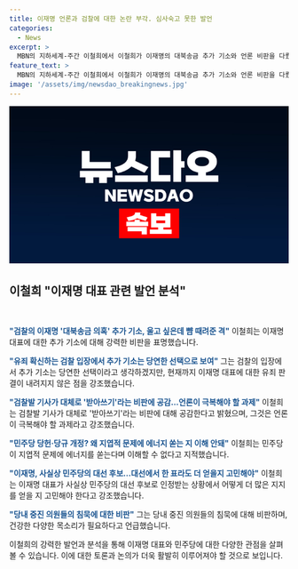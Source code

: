 ```yaml
---
title: 이재명 언론과 검찰에 대한 논란 부각. 심사숙고 못한 발언
categories:
  - News
excerpt: >
  MBN의 지하세계-주간 이철희에서 이철희가 이재명의 대북송금 추가 기소와 언론 비판을 다뤘다. 이에 대해 이철희는 검찰의 추가 기소와 관련, 이화영 지사 판결과 관련해 검찰의 선택을 이해하지만, 너무 과한 공권력 사용에 대한 회의를 표현했다. 또한 언론의 검찰발 기사를 받아쓰기 비판하고, 민주당의 당헌·당규 개정과 이재명의 대선 후보 여부에 대해 의견을 제시했다. 중진 의원들의 침묵과 민주당의 전당대회에 대한 관점도 소개했다. 최신 뉴스에 대한 이야기와 더불어 기자의 개인적인 의견과 열정이 전달되었다.
feature_text: >
  MBN의 지하세계-주간 이철희에서 이철희가 이재명의 대북송금 추가 기소와 언론 비판을 다뤘다. 이에 대해 이철희는 검찰의 추가 기소와 관련, 이화영 지사 판결과 관련해 검찰의 선택을 이해하지만, 너무 과한 공권력 사용에 대한 회의를 표현했다. 또한 언론의 검찰발 기사를 받아쓰기 비판하고, 민주당의 당헌·당규 개정과 이재명의 대선 후보 여부에 대해 의견을 제시했다. 중진 의원들의 침묵과 민주당의 전당대회에 대한 관점도 소개했다. 최신 뉴스에 대한 이야기와 더불어 기자의 개인적인 의견과 열정이 전달되었다.
image: '/assets/img/newsdao_breakingnews.jpg'
---
```


<p><img src="/assets/img/newsdao_breakingnews.jpg" alt="firstkoreanews 속보" /></p>

<h2 data-ke-size="size26">이철희 "이재명 대표 관련 발언 분석"</h2>

<p data-ke-size="size16">&nbsp;</p>

<p><b><span style="color: #1a5490;">"검찰의 이재명 '대북송금 의혹' 추가 기소, 울고 싶은데 뺨 때려준 격"</span></b>
이철희는 이재명 대표에 대한 추가 기소에 대해 강력한 비판을 표명했습니다.</p>

<p><b><span style="color: #1a5490;">"유죄 확신하는 검찰 입장에서 추가 기소는 당연한 선택으로 보여"</span></b>
그는 검찰의 입장에서 추가 기소는 당연한 선택이라고 생각하겠지만, 현재까지 이재명 대표에 대한 유죄 판결이 내려지지 않은 점을 강조했습니다.</p>

<p><b><span style="color: #1a5490;">"검찰발 기사가 대체로 '받아쓰기'라는 비판에 공감…언론이 극복해야 할 과제"</span></b>
이철희는 검찰발 기사가 대체로 '받아쓰기'라는 비판에 대해 공감한다고 밝혔으며, 그것은 언론이 극복해야 할 과제라고 강조했습니다.</p>

<p><b><span style="color: #1a5490;">"민주당 당헌·당규 개정? 왜 지엽적 문제에 에너지 쏟는 지 이해 안돼"</span></b>
이철희는 민주당이 지엽적 문제에 에너지를 쏟는다며 이해할 수 없다고 지적했습니다.</p>

<p><b><span style="color: #1a5490;">"이재명, 사실상 민주당의 대선 후보…대선에서 한 표라도 더 얻을지 고민해야"</span></b>
이철희는 이재명 대표가 사실상 민주당의 대선 후보로 인정받는 상황에서 어떻게 더 많은 지지를 얻을 지 고민해야 한다고 강조했습니다.</p>

<p><b><span style="color: #1a5490;">"당내 중진 의원들의 침묵에 대한 비판"</span></b>
그는 당내 중진 의원들의 침묵에 대해 비판하며, 건강한 다양한 목소리가 필요하다고 언급했습니다.</p>

<p>이철희의 강력한 발언과 분석을 통해 이재명 대표와 민주당에 대한 다양한 관점을 살펴볼 수 있습니다. 이에 대한 토론과 논의가 더욱 활발히 이루어져야 할 것으로 보입니다.</p>

